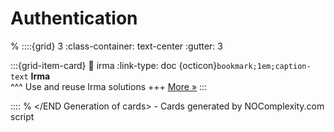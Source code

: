 # Authentication 
% <Start Generation of cards> 
::::{grid} 3
:class-container: text-center
:gutter: 3 

:::{grid-item-card}
:link: irma
:link-type: doc
{octicon}`bookmark;1em;caption-text` **Irma**        
^^^
Use and reuse Irma solutions
+++
[More »](irma)
:::


::::
% </END Generation of cards> - Cards generated by NOComplexity.com script
